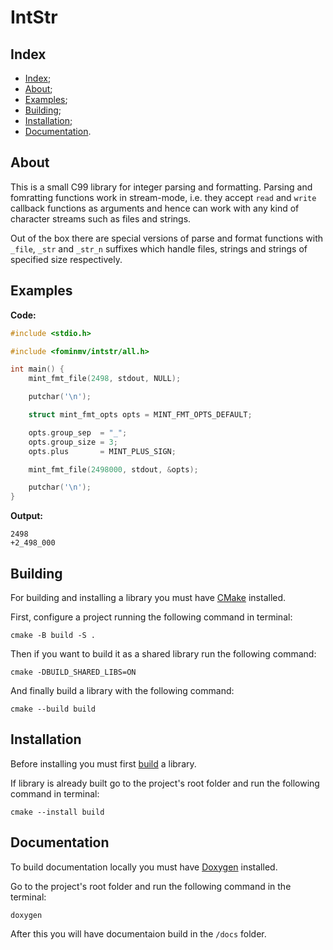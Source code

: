 # IntStr

## Index

- [Index](#index);
- [About](#about);
- [Examples](#examples);
- [Building](#building);
- [Installation](#installation);
- [Documentation](#documentation).

## About

This is a small C99 library for integer parsing and formatting.
Parsing and fomratting functions work in stream-mode, i.e. they
accept `read` and `write` callback functions as arguments and hence
can work with any kind of character streams such as files and strings.

Out of the box there are special versions of parse and format
functions with `_file`, `_str` and `_str_n` suffixes which handle
files, strings and strings of specified size respectively.

## Examples

__Code:__

```c
#include <stdio.h>

#include <fominmv/intstr/all.h>

int main() {
    mint_fmt_file(2498, stdout, NULL);

    putchar('\n');

    struct mint_fmt_opts opts = MINT_FMT_OPTS_DEFAULT;

    opts.group_sep  = "_";
    opts.group_size = 3;
    opts.plus       = MINT_PLUS_SIGN;

    mint_fmt_file(2498000, stdout, &opts);

    putchar('\n');
}
```

__Output:__

```console
2498
+2_498_000
```

## Building

For building and installing a library you must have [CMake](https://cmake.org/) installed.

First, configure a project running the following command in terminal:

```console
cmake -B build -S .
```

Then if you want to build it as a shared library run the following command:

```console
cmake -DBUILD_SHARED_LIBS=ON
```

And finally build a library with the following command:

```console
cmake --build build
```

## Installation

Before installing you must first [build](#building) a library.

If library is already built go to the project's root folder and run the following command in terminal:

```console
cmake --install build
```

## Documentation

To build documentation locally you must have [Doxygen](https://www.doxygen.nl/) installed.

Go to the project's root folder and run the following command in the terminal:

```console
doxygen
```

After this you will have documentaion build in the `/docs` folder.
